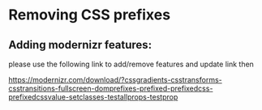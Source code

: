 # Removing CSS prefixes

## Adding modernizr features:

please use the following link to add/remove features and update link then

https://modernizr.com/download/?cssgradients-csstransforms-csstransitions-fullscreen-domprefixes-prefixed-prefixedcss-prefixedcssvalue-setclasses-testallprops-testprop

